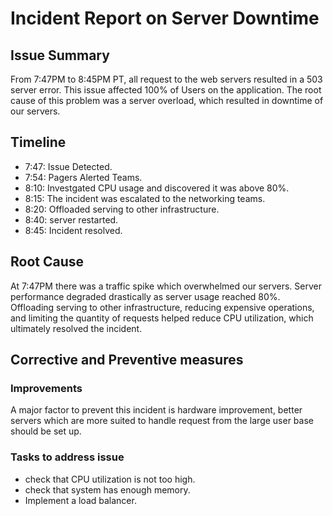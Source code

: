 # Incident Report on Server Downtime

## Issue Summary

From 7:47PM to 8:45PM PT, all request to the web servers resulted in a 503 server error.
This issue affected 100% of Users on the application. The root cause of this problem was
a server overload, which resulted in downtime of our servers.

## Timeline

* 7:47: Issue Detected.
* 7:54: Pagers Alerted Teams.
* 8:10: Investgated CPU usage and discovered it was above 80%.
* 8:15: The incident was escalated to the networking teams.
* 8:20: Offloaded serving to other infrastructure.
* 8:40: server restarted.
* 8:45: Incident resolved.

## Root Cause

At 7:47PM there was a traffic spike which overwhelmed our servers. Server performance degraded
drastically as server usage reached 80%. Offloading serving to other infrastructure, reducing
expensive operations, and limiting the quantity of requests helped reduce CPU utilization, 
which ultimately resolved the incident.

## Corrective and Preventive measures

### Improvements

A major factor to prevent this incident is hardware improvement, better servers which are more
suited to handle request from the large user base should be set up.

### Tasks to address issue

* check that CPU utilization is not too high.
* check that system has enough memory.
* Implement a load balancer.
